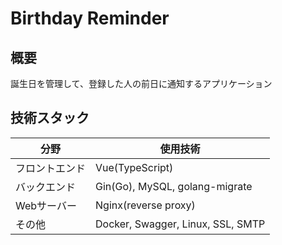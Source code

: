 # Birthday Reminder

## 概要
誕生日を管理して、登録した人の前日に通知するアプリケーション

## 技術スタック
| 分野 | 使用技術 |
| ---- | ---- |
| フロントエンド | Vue(TypeScript) |
| バックエンド | Gin(Go), MySQL, golang-migrate |
| Webサーバー | Nginx(reverse proxy) |
| その他 | Docker, Swagger, Linux, SSL, SMTP |